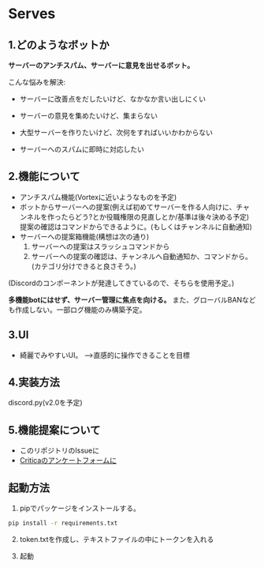 # Serves

## 1.どのようなボットか

**サーバーのアンチスパム、サーバーに意見を出せるボット。**

こんな悩みを解決:

* サーバーに改善点をだしたいけど、なかなか言い出しにくい

* サーバーの意見を集めたいけど、集まらない

* 大型サーバーを作りたいけど、次何をすればいいかわからない

* サーバーへのスパムに即時に対応したい

## 2.機能について

* アンチスパム機能(Vortexに近いようなものを予定)
* ボットからサーバーへの提案(例えば初めてサーバーを作る人向けに、チャンネルを作ったらどう?とか役職権限の見直しとか/基準は後々決める予定)
   <br>
   提案の確認はコマンドからできるように。(もしくはチャンネルに自動通知)
* サーバーへの提案箱機能(構想は次の通り)
    1. サーバーへの提案はスラッシュコマンドから
    2. サーバーへの提案の確認は、チャンネルへ自動通知か、コマンドから。(カテゴリ分けできると良さそう。)

(Discordのコンポーネントが発達してきているので、そちらを使用予定。)

**多機能botにはせず、サーバー管理に焦点を向ける。**
また、グローバルBANなども作成しない。一部ログ機能のみ構築予定。

## 3.UI

* 綺麗でみやすいUI。
  -->直感的に操作できることを目標

## 4.実装方法

discord.py(v2.0を予定)

## 5.機能提案について

* このリポジトリのIssueに
* [Criticaのアンケートフォームに](https://critica.uno/197665)

## 起動方法

1. pipでパッケージをインストールする。

```cmd
pip install -r requirements.txt
```

2. token.txtを作成し、テキストファイルの中にトークンを入れる

3. 起動
